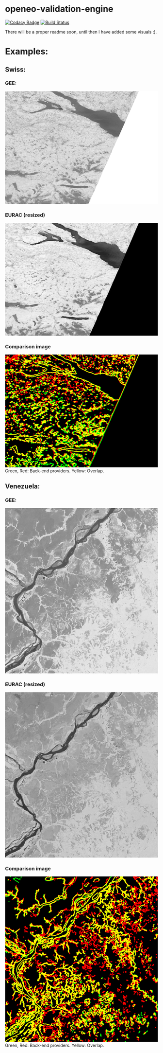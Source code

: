 # openeo-validation-engine

[![Codacy Badge](https://api.codacy.com/project/badge/Grade/072695f2ebbb404cb0512b711efa76d4)](https://app.codacy.com/app/simonschulte1991/openeo-validation-engine?utm_source=github.com&utm_medium=referral&utm_content=Sijoma/openeo-validation-engine&utm_campaign=Badge_Grade_Dashboard)
[![Build Status](https://travis-ci.com/Sijoma/openeo-validation-engine.svg?branch=master)](https://travis-ci.com/Sijoma/openeo-validation-engine)

There will be a proper readme soon, until then I have added some visuals :).


# Examples:

## Swiss:
### GEE: 

![GEE-SWISS](mock/GEE/Swiss/86ec0e53-09fb-4436-ac16-09a5df9cead9.png)

### EURAC (resized)

![EURAC-SWISS](mock/EURAC/Swiss/1673f433-3b70-4eb1-98eb-c5b6f34a7dc3_resized.png)

### Comparison image

![EURAC-GEE](reports/comparison_image_mock_GEE_Swiss_86ec0e53-09fb-4436-ac16-09a5df9cead9_mock_EURAC_Swiss_1673f433-3b70-4eb1-98eb-c5b6f34a7dc3_resized.png)
Green, Red: Back-end providers. Yellow: Overlap.

## Venezuela:

### GEE: 

![GEE-SWISS](mock/GEE/Venezuela/327f4181-a25d-48dd-af04-1fd41957357b.png)

### EURAC (resized)

![EURAC-SWISS](mock/EURAC/Venezuela/85718779-0729-4595-9092-49bf1effdc97-resized.png)

### Comparison image

![EURAC-GEE](reports/comparison_image_mock_GEE_Venezuela_327f4181-a25d-48dd-af04-1fd41957357b_mock_EURAC_Venezuela_85718779-0729-4595-9092-49bf1effdc97-resized.png)
Green, Red: Back-end providers. Yellow: Overlap.